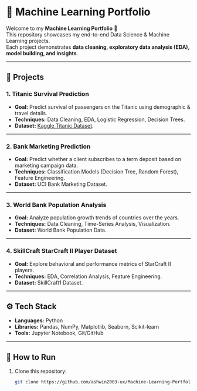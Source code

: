 # 🧠 Machine Learning Portfolio

Welcome to my **Machine Learning Portfolio** 🚀  
This repository showcases my end-to-end Data Science & Machine Learning projects.  
Each project demonstrates **data cleaning, exploratory data analysis (EDA), model building, and insights**.

---

## 📂 Projects

### 1. Titanic Survival Prediction
- **Goal:** Predict survival of passengers on the Titanic using demographic & travel details.  
- **Techniques:** Data Cleaning, EDA, Logistic Regression, Decision Trees.  
- **Dataset:** [Kaggle Titanic Dataset](https://www.kaggle.com/c/titanic).  

---

### 2. Bank Marketing Prediction
- **Goal:** Predict whether a client subscribes to a term deposit based on marketing campaign data.  
- **Techniques:** Classification Models (Decision Tree, Random Forest), Feature Engineering.  
- **Dataset:** UCI Bank Marketing Dataset.  

---

### 3. World Bank Population Analysis
- **Goal:** Analyze population growth trends of countries over the years.  
- **Techniques:** Data Cleaning, Time-Series Analysis, Visualization.  
- **Dataset:** World Bank Population Data.  

---

### 4. SkillCraft StarCraft II Player Dataset
- **Goal:** Explore behavioral and performance metrics of StarCraft II players.  
- **Techniques:** EDA, Correlation Analysis, Feature Engineering.  
- **Dataset:** SkillCraft1 Dataset.  

---

## ⚙️ Tech Stack
- **Languages:** Python  
- **Libraries:** Pandas, NumPy, Matplotlib, Seaborn, Scikit-learn  
- **Tools:** Jupyter Notebook, Git/GitHub  

---

## 🚀 How to Run
1. Clone this repository:
   ```bash
   git clone https://github.com/ashwin2003-ux/Machine-Learning-Portfolio.git
